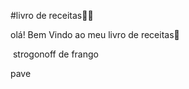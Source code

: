 #livro de receitas:man_cook:

olá! Bem Vindo ao meu livro de receitas:wave:

​    strogonoff de frango

   pave

  
